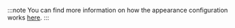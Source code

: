 :::note
You can find more information on how the appearance configuration works [here](../customization/theming.md).
:::